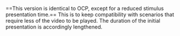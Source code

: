 ==This version is identical to OCP, except for a reduced stimulus presentation time.== This is to keep compatibility with scenarios that require less of the video to be played. The duration of the initial presentation is accordingly lengthened.